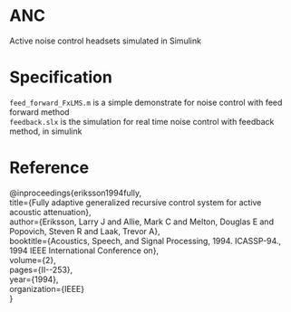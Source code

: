 # ANC
Active noise control headsets simulated in Simulink  

# Specification
`feed_forward_FxLMS.m` is a simple demonstrate for noise control with feed forward method  
`feedback.slx` is the simulation for real time noise control with feedback method, in simulink  

# Reference
@inproceedings{eriksson1994fully,  
  title={Fully adaptive generalized recursive control system for active acoustic attenuation},  
  author={Eriksson, Larry J and Allie, Mark C and Melton, Douglas E and Popovich, Steven R and Laak, Trevor A},  
  booktitle={Acoustics, Speech, and Signal Processing, 1994. ICASSP-94., 1994 IEEE International Conference on},  
  volume={2},  
  pages={II--253},  
  year={1994},  
  organization={IEEE}  
}
